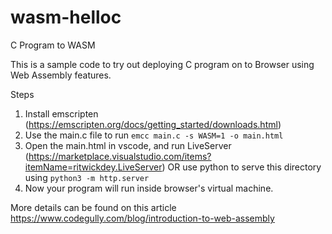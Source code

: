 # wasm-helloc
C Program to WASM

This is a sample code to try out deploying C program on to Browser using Web Assembly features.

Steps
1. Install emscripten (https://emscripten.org/docs/getting_started/downloads.html)
2. Use the main.c file to run `emcc main.c -s WASM=1 -o main.html`
3. Open the main.html in vscode, and run LiveServer (https://marketplace.visualstudio.com/items?itemName=ritwickdey.LiveServer) OR use python to serve this directory using `python3 -m http.server`
4. Now your program will run inside browser's virtual machine.

More details can be found on this article
https://www.codegully.com/blog/introduction-to-web-assembly



